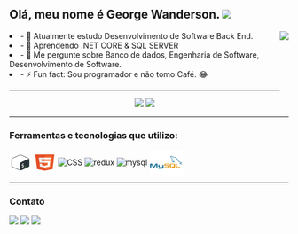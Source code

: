 ## Olá, meu nome é George Wanderson. <img src="https://raw.githubusercontent.com/kaueMarques/kaueMarques/master/hi.gif" width="30px">

<div align="center">
  <img height="150px" align="right" src="https://theme.zdassets.com/theme_assets/9633455/9814df697eaf49815d7df109110815ff887b3457.png" />
  <div align="left" style="display: inline_block">
    <li>- 🔭 Atualmente estudo Desenvolvimento de Software Back End.</li>
    <li>- 🌱 Aprendendo .NET CORE & SQL SERVER</li>
    <li>- 💬 Me pergunte sobre Banco de dados, Engenharia de Software, Desenvolvimento de Software.</li>
    <li>- ⚡ Fun fact: Sou programador e não tomo Café. 😂</li>
  </div>
</div>

---

<div align="center">
  <img height="180em" src="https://github-readme-stats.vercel.app/api?username=GeorgeWanderson&show_icons=true&theme=dracula&include_all_commits=true&count_private=true&icon_color=2FC18C&title_color=2FC18C&bg_color=1A1D21"/>
  <img height="180em" src="https://github-readme-stats.vercel.app/api/top-langs/?username=GeorgeWanderson&layout=compact&langs_count=7&theme=dracula&title_color=2FC18C&bg_color=1A1D21"/>
</div>

---

### Ferramentas e tecnologias que utilizo:

<div>
  <img align="center" alt="bash" height="30" width="40" src="https://raw.githubusercontent.com/devicons/devicon/master/icons/bash/bash-original.svg">
  <img align="center" alt="HTML" height="30" width="40" src="https://raw.githubusercontent.com/devicons/devicon/master/icons/html5/html5-original.svg">
  <img align="center" alt="CSS" height="30" width="40" src="https://cdn.jsdelivr.net/gh/devicons/devicon/icons/git/git-plain-wordmark.svg" />
  <img align="center" alt="redux" height="30" width="40" src="https://cdn.jsdelivr.net/gh/devicons/devicon/icons/csharp/csharp-original.svg" />
  <img align="center" alt="mysql" height="45" width="60" src="https://cdn.jsdelivr.net/gh/devicons/devicon/icons/dotnetcore/dotnetcore-original.svg" />
  <img align="center" alt="mysql" height="45" width="60" src="https://raw.githubusercontent.com/devicons/devicon/master/icons/mysql/mysql-original-wordmark.svg">

</div>

---

### Contato

<div>
  <a href="[https://www.linkedin.com/in/george-wanderson/]" target="_blank"><img src="https://img.shields.io/badge/-LinkedIn-%230077B5?style=for-the-badge&logo=linkedin&logoColor=white" target="_blank"></a> 
  <a href = "mailto:[]"><img src="https://img.shields.io/badge/-Gmail-%23333?style=for-the-badge&logo=gmail&logoColor=white" target="_blank"></a>
 <a href="[]" target="_blank"><img src="https://img.shields.io/badge/Discord-7289DA?style=for-the-badge&logo=discord&logoColor=white" target="_blank"></a>   
</div>


